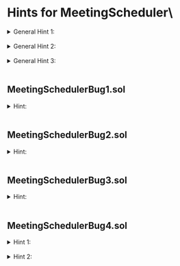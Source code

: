 # Hints for MeetingScheduler\

<details>
<summary>General Hint 1:</summary>
There are 2 rules that are failing regardless of the implementation. They will fail on the correct implementation as well. Can you spot them?
The next general hints will refer to these rules.
</details>

</br>

<details>
<summary>General Hint 2:</summary>
Run the rule <code>checkStartedToStateTransition</code> on one of the implementations that you've already fixed. It still fails.
Follow the values in the assertion closely, particularly the explicit values of the states, are they checking what the rule wants them to check?
</details>

</br>

<details>
<summary>General Hint 3:</summary>
Run the rule <code>monotonousIncreasingNumOfParticipants</code> on one of the implementations that you've already fixed. It still fails.
Look at the failing method, how come before creating a meeting the number of participants was greater than 0? Go back to BankLesson1 and refresh yourself about the failure in <code>TotalGreaterThanUser.spec</code> and its mitigation (precondition).
</details>

</br>

## MeetingSchedulerBug1.sol
<details>
<summary>Hint:</summary>
What's the assert failing here on the rule <code>startOnTime</code>? 
What are the variables that are checked against each other in the inequalities and what are their values?
</details>

</br>

## MeetingSchedulerBug2.sol
<details>
<summary>Hint:</summary>
Why is the assertion failing on <code>endMeeting</code>? Are the <code>uint8</code> values of the enumerable match their expected values?
</details>

</br>

## MeetingSchedulerBug3.sol
<details>
<summary>Hint:</summary>
In the world of MeetingScheduler, the shortest meeting is at least 1 second. What are the values of the variables checked in the assertion?
</details>

</br>

## MeetingSchedulerBug4.sol
<details>
<summary>Hint 1:</summary>
Before you fix the code you need to find another problem that lies in another file.
See General Hints 1 + 2 for more help on that.
</details>

</br>

<details>
<summary>Hint 2:</summary>
Now that you've fixed the problem with the rule, does it make sense that the condition fails on <code>joinMeeting</code>?
</details>
